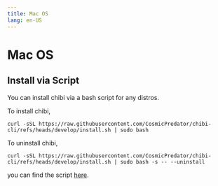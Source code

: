 ```yaml
---
title: Mac OS
lang: en-US
---
```

# Mac OS

## Install via Script

You can install chibi via a bash script for any distros.

To install chibi,

```shell
curl -sSL https://raw.githubusercontent.com/CosmicPredator/chibi-cli/refs/heads/develop/install.sh | sudo bash
```

To uninstall chibi,

```shell
curl -sSL https://raw.githubusercontent.com/CosmicPredator/chibi-cli/refs/heads/develop/install.sh | sudo bash -s -- --uninstall
```

you can find the script [here](https://github.com/CosmicPredator/chibi-cli/blob/develop/install.sh).
